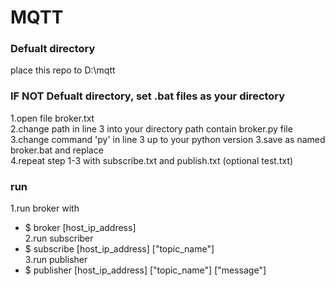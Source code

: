 # MQTT  

### Defualt directory
place this repo to D:\mqtt

### IF NOT Defualt directory, set .bat files as your directory
1.open file broker.txt  
2.change path in line 3 into your directory path contain broker.py file  
3.change command 'py' in line 3 up to your python version
3.save as named broker.bat and replace  
4.repeat step 1-3 with subscribe.txt and publish.txt (optional test.txt)
  
### run  
1.run broker with  
  - $ broker [host_ip_address]  
2.run subscriber  
  - $ subscribe [host_ip_address] ["topic_name"]  
3.run publisher  
  - $ publisher [host_ip_address] ["topic_name"] ["message"]  
